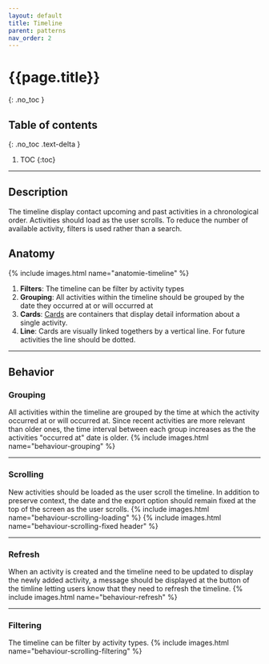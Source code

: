 ```yaml
---
layout: default
title: Timeline
parent: patterns
nav_order: 2
---
```


# {{page.title}}
{: .no_toc }

## Table of contents
{: .no_toc .text-delta }

1. TOC
{:toc}

---

## Description

The timeline display contact upcoming and past activities in a chronological order. Activities should load as the user scrolls.
To reduce the number of available activity, filters is used rather than a search.


## Anatomy


{% include images.html name="anatomie-timeline" %}

1.  **Filters**: The timeline can be filter by activity types
2.  **Grouping**: All activities within the timeline should be grouped by the date they occurred at or will occurred at
3.  **Cards**: [Cards]({{site.baseurl}}/docs/components/containers.html#cards) are containers that display detail information about a single activity.
4.  **Line**: Cards are visually linked togethers by a vertical line. For future activities the line should be dotted.

---

## Behavior


### Grouping

All activities within the timeline are grouped by the time at which the activity occurred at or will occurred at. Since recent activities are more relevant than older ones,
the time interval between each group increases as the the activities "occurred at" date is older.
{% include images.html name="behaviour-grouping" %}


---

### Scrolling

New activities should be loaded as the user scroll the timeline. In addition to preserve context, the date and the export option should remain fixed at the top of the screen as the user scrolls.
{% include images.html name="behaviour-scrolling-loading" %}
{% include images.html name="behaviour-scrolling-fixed header" %}

---

### Refresh

When an activity is created and the timeline need to be updated to display the newly added activity, a message should be displayed at the button of the timline letting users know that they
need to refresh the timeline.
{% include images.html name="behaviour-refresh" %}


---

### Filtering

The timeline can be filter by activity types.
{% include images.html name="behaviour-scrolling-filtering" %}


